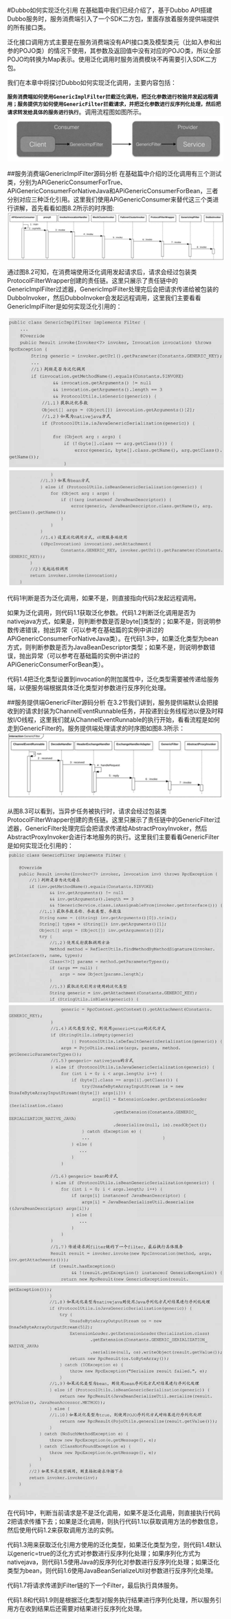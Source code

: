 #Dubbo如何实现泛化引用
在基础篇中我们已经介绍了，基于Dubbo API搭建Dubbo服务时，服务消费端引入了一个SDK二方包，里面存放着服务提供端提供的所有接口类。

泛化接口调用方式主要是在服务消费端没有API接口类及模型类元（比如入参和出参的POJO类）的情况下使用，其参数及返回值中没有对应的POJO类，所以全部POJO均转换为Map表示。使用泛化调用时服务消费模块不再需要引入SDK二方包。

我们在本章中将探讨Dubbo如何实现泛化调用，主要内容包括：

**`服务消费端如何使用GenericImplFilter拦截泛化调用，把泛化参数进行校验并发起远程调用；服务提供方如何使用GenericFilter拦截请求，并把泛化参数进行反序列化处理，然后把请求转发给具体的服务进行执行`**。调用流程图如图所示。
![img.png](img/img6/img.png)

##服务消费端GenericImplFilter源码分析
在基础篇中介绍的泛化调用有三个测试类，分别为APiGenericConsumerForTrue、APiGenericConsumerForNativeJava和APiGenericConsumerForBean，三者分别对应三种泛化引用。这里我们使用APiGenericConsumer来替代这三个类进行讲解，首先看看如图8.2所示的时序图:
![img.png](img/img6/img_1.png)

通过图8.2可知，在消费端使用泛化调用发起请求后，请求会经过包装类ProtocolFilterWrapper创建的责任链。这里只展示了责任链中的GenericImplFilter过滤器，GenericImplFilter处理完后会把请求传递给被包装的DubboInvoker，然后DubboInvoker会发起远程调用，这里我们主要看看GenericImplFilter是如何实现泛化引用的：

![img.png](img/img6/img_2.png)
![img.png](img/img6/img_3.png)

代码1判断是否为泛化调用，如果不是，则直接指向代码2发起远程调用。

如果为泛化调用，则代码1.1获取泛化参数。代码1.2判断泛化调用是否为nativejava方式，如果是，则判断参数是否是byte[]类型的；如果不是，则说明参数传递错误，抛出异常（可以参考在基础篇的实例中讲过的APiGenericConsumerForNativeJava类）。在代码1.3中，如果泛化类型为bean方式，则判断参数是否为JavaBeanDescriptor类型；如果不是，则说明参数错误，抛出异常（可以参考在基础篇的实例中讲过的APiGenericConsumerForBean类）。

代码1.4把泛化类型设置到invocation的附加属性中，泛化类型需要被传递给服务端，以便服务端根据具体泛化类型对参数进行反序列化处理。

##服务提供端GenericFilter源码分析
在3.2节我们讲到，服务提供端默认会把接收到的请求封装为ChannelEventRunnable任务，并投递到业务线程池以便及时释放I/O线程，这里我们就从ChannelEventRunnable的执行开始，看看流程是如何走到GenericFilter的。服务提供端处理请求的时序图如图8.3所示：
![img.png](img/img6/img_4.png)

从图8.3可以看到，当异步任务被执行时，请求会经过包装类ProtocolFilterWrapper创建的责任链。这里只展示了责任链中的GenericFilter过滤器，GenericFilter处理完后会把请求传递给AbstractProxyInvoker，然后AbstractProxyInvoker会进行本地服务的执行。这里我们主要看看GenericFilter是如何实现泛化引用的：
![img.png](img/img6/img_5.png)
![img.png](img/img6/img_6.png)
![img.png](img/img6/img_7.png)


在代码1中，判断当前请求是不是泛化调用，如果不是泛化调用，则直接执行代码2把请求传播下去；如果是泛化调用，则执行代码1.1以获取调用方法的参数信息，然后使用代码1.2来获取调用方法的实例。

代码1.3用来获取泛化引用方使用的泛化类型，如果泛化类型为空，则代码1.4默认以generic=true的泛化方式对参数进行反序列化处理；如果序列化方式为nativejava，则代码1.5使用Java的反序列化对参数进行反序列化处理；如果泛化类型为bean，则代码1.6使用JavaBeanSerializeUtil对参数进行反序列化处理。

代码1.7将请求传递到Filter链的下一个Filter，最后执行具体服务。

代码1.8和代码1.9则是根据泛化类型对服务执行结果进行序列化处理，所以服务引用方在收到结果后还需要对结果进行反序列化处理。